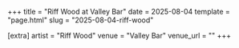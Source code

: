 +++
title = "Riff Wood at Valley Bar"
date = 2025-08-04
template = "page.html"
slug = "2025-08-04-riff-wood"

[extra]
artist = "Riff Wood"
venue = "Valley Bar"
venue_url = ""
+++
